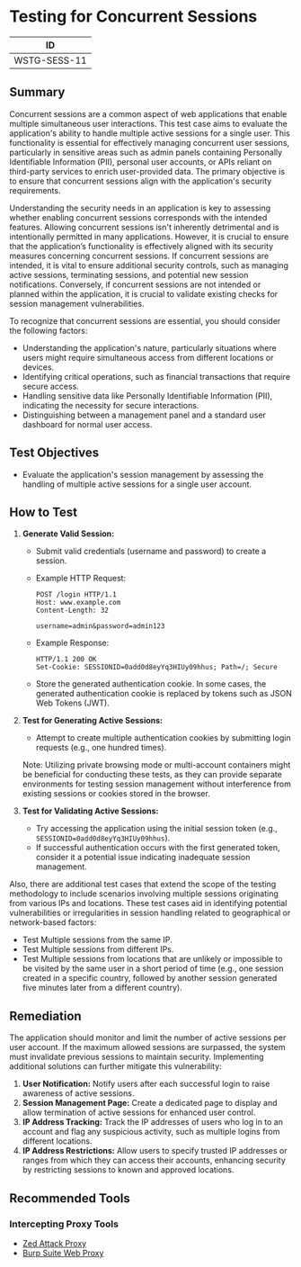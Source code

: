 # Testing for Concurrent Sessions

|ID          |
|------------|
|WSTG-SESS-11|

## Summary

Concurrent sessions are a common aspect of web applications that enable multiple simultaneous user interactions. This test case aims to evaluate the application's ability to handle multiple active sessions for a single user. This functionality is essential for effectively managing concurrent user sessions, particularly in sensitive areas such as admin panels containing Personally Identifiable Information (PII), personal user accounts, or APIs reliant on third-party services to enrich user-provided data. The primary objective is to ensure that concurrent sessions align with the application's security requirements.

Understanding the security needs in an application is key to assessing whether enabling concurrent sessions corresponds with the intended features. Allowing concurrent sessions isn't inherently detrimental and is intentionally permitted in many applications. However, it is crucial to ensure that the application’s functionality is effectively aligned with its security measures concerning concurrent sessions. If concurrent sessions are intended, it is vital to ensure additional security controls, such as managing active sessions, terminating sessions, and potential new session notifications. Conversely, if concurrent sessions are not intended or planned within the application, it is crucial to validate existing checks for session management vulnerabilities.

To recognize that concurrent sessions are essential, you should consider the following factors:

- Understanding the application's nature, particularly situations where users might require simultaneous access from different locations or devices.
- Identifying critical operations, such as financial transactions that require secure access.
- Handling sensitive data like Personally Identifiable Information (PII), indicating the necessity for secure interactions.
- Distinguishing between a management panel and a standard user dashboard for normal user access.

## Test Objectives

- Evaluate the application's session management by assessing the handling of multiple active sessions for a single user account.

## How to Test

1. **Generate Valid Session:**
   - Submit valid credentials (username and password) to create a session.
   - Example HTTP Request:

     ```http
     POST /login HTTP/1.1
     Host: www.example.com
     Content-Length: 32

     username=admin&password=admin123
     ```

   - Example Response:

     ```http
     HTTP/1.1 200 OK
     Set-Cookie: SESSIONID=0add0d8eyYq3HIUy09hhus; Path=/; Secure
     ```

   - Store the generated authentication cookie. In some cases, the generated authentication cookie is replaced by tokens such as JSON Web Tokens (JWT).

2. **Test for Generating Active Sessions:**
   - Attempt to create multiple authentication cookies by submitting login requests (e.g., one hundred times).

   Note: Utilizing private browsing mode or multi-account containers might be beneficial for conducting these tests, as they can provide separate environments for testing session management without interference from existing sessions or cookies stored in the browser.

3. **Test for Validating Active Sessions:**
   - Try accessing the application using the initial session token (e.g., `SESSIONID=0add0d8eyYq3HIUy09hhus`).
   - If successful authentication occurs with the first generated token, consider it a potential issue indicating inadequate session management.

Also, there are additional test cases that extend the scope of the testing methodology to include scenarios involving multiple sessions originating from various IPs and locations. These test cases aid in identifying potential vulnerabilities or irregularities in session handling related to geographical or network-based factors:

- Test Multiple sessions from the same IP.
- Test Multiple sessions from different IPs.
- Test Multiple sessions from locations that are unlikely or impossible to be visited by the same user in a short period of time (e.g., one session created in a specific country, followed by another session generated five minutes later from a different country).

## Remediation

The application should monitor and limit the number of active sessions per user account. If the maximum allowed sessions are surpassed, the system must invalidate previous sessions to maintain security. Implementing additional solutions can further mitigate this vulnerability:

   1. **User Notification:** Notify users after each successful login to raise awareness of active sessions.
   2. **Session Management Page:** Create a dedicated page to display and allow termination of active sessions for enhanced user control.
   3. **IP Address Tracking:** Track the IP addresses of users who log in to an account and flag any suspicious activity, such as multiple logins from different locations.
   4. **IP Address Restrictions:** Allow users to specify trusted IP addresses or ranges from which they can access their accounts, enhancing security by restricting sessions to known and approved locations.

## Recommended Tools

### Intercepting Proxy Tools

- [Zed Attack Proxy](https://www.zaproxy.org)
- [Burp Suite Web Proxy](https://portswigger.net)
